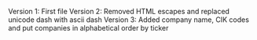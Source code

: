 Version 1: First file
Version 2: Removed HTML escapes and replaced unicode dash with ascii dash
Version 3: Added company name, CIK codes and put companies in alphabetical order by ticker

